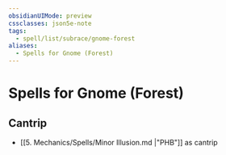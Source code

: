 ```yaml
---
obsidianUIMode: preview
cssclasses: json5e-note
tags:
  - spell/list/subrace/gnome-forest
aliases:
  - Spells for Gnome (Forest)
---
```

# Spells for Gnome (Forest)

## Cantrip

- [[5. Mechanics/Spells/Minor Illusion.md \|"PHB"]] as cantrip
